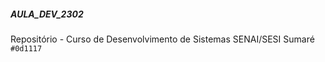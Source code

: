 ##### AULA_DEV_2302

Repositório - Curso de Desenvolvimento de Sistemas SENAI/SESI Sumaré
`#0d1117`
